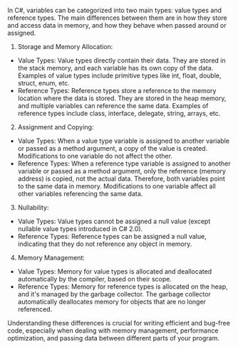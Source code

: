 In C#, variables can be categorized into two main types: value types and reference types. The main differences between them are in how they store and access data in memory, and how they behave when passed around or assigned.

1. Storage and Memory Allocation:

- Value Types: Value types directly contain their data. They are stored in the stack memory, and each variable has its own copy of the data. Examples of value types include primitive types like int, float, double, struct, enum, etc.
- Reference Types: Reference types store a reference to the memory location where the data is stored. They are stored in the heap memory, and multiple variables can reference the same data. Examples of reference types include class, interface, delegate, string, arrays, etc.

2. Assignment and Copying:

- Value Types: When a value type variable is assigned to another variable or passed as a method argument, a copy of the value is created. Modifications to one variable do not affect the other.
- Reference Types: When a reference type variable is assigned to another variable or passed as a method argument, only the reference (memory address) is copied, not the actual data. Therefore, both variables point to the same data in memory. Modifications to one variable affect all other variables referencing the same data.

3. Nullability:
- Value Types: Value types cannot be assigned a null value (except nullable value types introduced in C# 2.0).
- Reference Types: Reference types can be assigned a null value, indicating that they do not reference any object in memory.

4. Memory Management:
- Value Types: Memory for value types is allocated and deallocated automatically by the compiler, based on their scope.
- Reference Types: Memory for reference types is allocated on the heap, and it's managed by the garbage collector. The garbage collector automatically deallocates memory for objects that are no longer referenced.

Understanding these differences is crucial for writing efficient and bug-free code, especially when dealing with memory management, performance optimization, and passing data between different parts of your program.